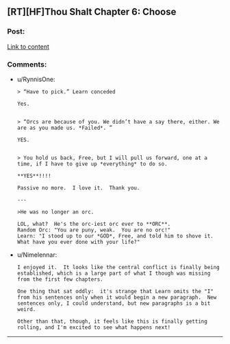 ## [RT][HF]Thou Shalt Chapter 6: Choose

### Post:

[Link to content](https://thoushaltserial.wordpress.com/2019/03/19/chapter-6-choose/)

### Comments:

- u/RynnisOne:
  ```
  > “Have to pick.” Learn conceded

  Yes.


  > “Orcs are because of you. We didn’t have a say there, either. We are as you made us. *Failed*. ”

  YES.


  > You hold us back, Free, but I will pull us forward, one at a time, if I have to give up *everything* to do so.

  **YES**!!!!

  Passive no more.  I love it.  Thank you.

  ---

  >He was no longer an orc. 

  LOL, what?  He's the orc-iest orc ever to **ORC**.
  Random Orc: "You are puny, weak.  You are no orc!"
  Learn: "I stood up to our *GOD*, Free, and told him to shove it.  What have you ever done with your life?"
  ```

- u/Nimelennar:
  ```
  I enjoyed it.  It looks like the central conflict is finally being established, which is a large part of what I though was missing from the first few chapters.

  One thing that sat oddly:  it's strange that Learn omits the "I" from his sentences only when it would begin a new paragraph.  New sentences only, I could understand, but new paragraphs is a bit weird.

  Other than that, though, it feels like this is finally getting rolling, and I'm excited to see what happens next!
  ```

---

